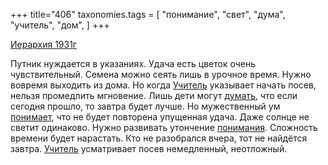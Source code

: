 +++
title="406"
taxonomies.tags = [
 "понимание",
 "свет",
 "дума",
 "учитель",
 "дом",
]
+++

[Иерархия 1931г](/agni/1931)

Путник нуждается в указаниях. Удача есть цветок очень чувствительный. Семена можно сеять лишь в урочное время. Нужно вовремя выходить из дома. Но когда [Учитель](/tags/учитель) указывает начать посев, нельзя промедлить мгновение. Лишь дети могут [думать](/tags/дума), что если сегодня прошло, то завтра будет лучше. Но мужественный ум [понимает](/tags/понимание), что не будет повторена упущенная удача. Даже солнце не светит одинаково. Нужно развивать утончение [понимания](/tags/понимание). Сложность времени будет нарастать. Кто не разобрался вчера, тот не найдётся завтра. [Учитель](/tags/учитель) усматривает посев немедленный, неотложный.   

